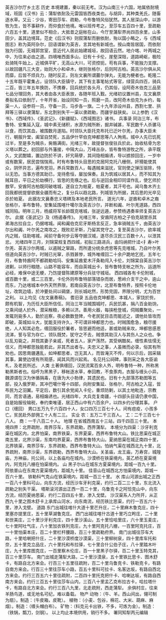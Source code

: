 英吉沙尔厅乡土志
历史
    本境建置，秦以前无考。汉为山南三十六国，地属依耐境域，班固《汉书》云：蒲犁依耐及元雷国皆西夜类也。与胡异，其种类羌氏，随畜逐水草。又云：少谷，寄田莎车、疏勒，今布鲁特风俗犹然。其人居深山中，以游牧为生，皆不事耕作，而仰食於他境。唯以班传考之，至莎车五百四十里，至疏勒六百五十里，道里似不相合，大抵昔之庭帐在山，今厅至蒲犁界尚四百余里，山多田少，盖其边境耳。范史《后汉书》则叙蒲犁而删依耐，殆以国小略之，与《西域图志》称为英阿杂尔，回语谓新为英吉，言其地有新城也。按山南皆居国，而依耐独为行国，无城郭宫室，意近代人居此始建城垣，故回语云然。地介喀、叶两城之中，为往来必由之道。四境唯西面多山，旧有十卡伦，崖壑深阻，道路崎岖，极险处骑牦牛始上。近城俱平旷，无高山大川，可资控扼，苟有兵事，不能独力支撑。以故回疆凡三大变，始则大小和卓木，继则张格尔，后则阿古柏。英吉沙尔俱从风而靡，后皆不烦兵力，随时反正，则左文襄所谓蕞尔弹丸，无能为梗者也。乾隆二十五年既平霍集占，设领队大臣镇守，其下有主事笔帖式等官，绿营兵四百，骑兵二百，皆三年五年换防，不携眷，回兵统於各头月，仍其俗，设阿奇木伯克三品至七品分理回务，其大者由各大臣表放，各随年班入觐。光绪初议置州县，左文襄原奏拟名曰依耐厅，十年开省，始设同知一员，照磨一员，改阿奇木伯克为乡约，每渠一人，设参将一员，守备一员，马步各一旗。二十九年添设州县，西割七里、拱拜等三驿以隶蒲犁，东北割别失干一渠以隶疏勒，而疆宇益狭矣。
    以上参酌《汉书》、《西域传》、《圣武记》、《新疆赋》、《西域图志》诸书。
    兵事录
    同治三年，布鲁特、安集延入寇，城中素无储积，水源为贼所断，掘井碱甚，军民数千人杀骡马以食，而饮其血，被围数月遂陷。时领队大臣托克布托已迁叶尔羌，办事大臣未行，朝服升堂，阖室自焚死，五品伊什罕伯克坤都思等八人殉焉。城中人先已饥死过半，至是多为贼杀，胔骼满街。光绪三年，故提督张俊驻兵於此，始收枯骨为忠义塔以葬之。初回部与外藩接，中隔大山，万峰丛杂，皆布鲁特游牧之所，承平既久，文武酣嬉，置边防於不讲，奸宄萌孽，其间隐相煽诱，导以掳掠回庄，一岁中或有数案，居民尝惴惴焉。时有布鲁特头目思的克居阿克托八栅侧，奸猾能使其众，阴怀异志，遍布党羽，养兵常数百人，每遇贼来滋扰，官则使之弹压驱除，恃以无恐。当事方德其助已，宠待愈恒，屡加保奏。且为筑城以居其人，而不知其为贼耳目，平日之抡劫横行，皆思的克嗾之也。后与逆回金相印同谍作乱，使乞师於敖罕，安酋阿古柏既同破喀城，遂自立为帕夏，帕夏者，其汗号也。闻乌鲁木齐土回我都统提督欲据全疆而有之，复分兵以趋北路，列城皆为所据，其后思的光卒见杀於帕夏。
    此据左文襄奏忠义塔碑及本地老民所言。
    道光六年，逆酋和卓木之裔张格尔，率布鲁特，安集延围喀什噶尔及英吉沙尔，并断和阗、叶尔羌道路，西四城同陷。明年三月，杨威将军长龄既克喀城，张逆远遁，参赞杨遇奏率师复英吉沙尔。
    此据《圣武记》及《杨遏春传》。
    光绪三年，安酋阿古柏之子伯克胡里杀其弟海古拉自立，仍据喀城。闻和阗伯克尼牙斯杨言反正，急率骑贼五千，由英吉沙尔出和阗、叶尔羌之南攻之，既败尼牙斯，乃留其党守之，复至英吉沙尔，欲率城内之贼，往助喀城，闻前守备何步云等夺据汉城，遂尽杀汉民三百数十人，以泄其忿。
    光绪四年三月，刘锦棠规复西四城，初拟三路进兵，由玛纳把什迳<扌寿>叶尔羌、英吉沙尔两城，以遏贼之窜路，而所遣分统余虎思等先克喀城，乃自叶尔羌倍道向英吉沙尔，时贼已光窜，杀戮甚惨，城外唯缠回二十余户跪地乞抚。五年七月，布鲁特酋阿不都疏勒哈玛、安集延酋爱木汗条勒闯入卡伦，刘锦棠自英吉沙尔进剿，以师行粮随，山路不能容车，而自英城出卡，皆布鲁特支帐之所为，运道所必经，难保中途无梗，乃饬提督陈建原等分兵驻守城垣。
    西四城各有卡伦附城，或百数十里，或二三百里，卡伦外则布鲁特部落错杂而居，葱岭介支干之中，逾山而东，乃达喀城本中外天然界限，若南自英吉沙尔，北至布鲁特界，按照卡伦地址，改筑边墙，於冲要处间以碉堡，则长城屹然，形势完固，界限分明，尤为百世之利。
    以上均见《左文襄奏稿》。
    耆旧录
    五品伯克坤都思、本城人，家饶於赀，颇有机智，为历任大臣所信任。同治三年当贼围城时，兵民饥甚，捐八百金助饷，又乘间缒人於外，潜采糇粮，多赖以济。善用火器，每挟枪登城，伺贼麋聚处，一发辄则毙多人，勤於巡察，夜必数数登陴，今老民犹目击而能述之，谓他处皆攻而即破，英城如斗大，犹能支持许久，不可谓非坤都思力也。时贼围愈急，粮尽援绝，人人知其必危，缠回服役於署者，皆思避而他适，甚或助贼来攻，坤都思感恩流涕，誓与官为存亡，领队既焚，犹守之不去，贼恨其助汉人与其伤人之众也。争以乱刃毙之，并戮其妻子亲戚，死者五人，家产荡然，其受祸酷矣。缠性素怯懦无信义，而坤都思独能若此，非其杰出者与。夫忠义之事，人虽微而必录，俗其有所劝也。因思南疆遘乱，如坤都思者，岂无其人，而皆淹灭不传，何以示后，因采辑其事，冀使边氓有所观感，闻其风而兴起焉。
名见托公祠碑，事则采之各大臣谕札，及老民所述。
  人类
  土著俱缠回，汉民流寓百余人外，明布鲁特一种，所称黑勒黑斯者也。俗呼为黑黑子，移帐逐水草，奉回教，不食豕肉，衣服与缠头小异。魏源谓在汉为休循捐毒，在唐为大小勃律，其遗民也。旧有十九部落苏勒图等五部，投入俄罗斯，其冲巴噶什等十四部，向附安集延、张格尔，阿古柏之入寇，皆布民为之羽翼。平定后，数引其余党闻入卡伦，重烦防剿，以其土地毗连，宗教同，而言语通，易相煽诱也。光绪四年，大兵克复南疆，十四部头目请仍隶中国，自是始服役输税，奉约束唯谨，居正西山中有六百余户，以四乡约分理其事。
  户口（缠回）
男口五万九千六百四十人，女口四万三百七十人。间有痘疫，小孩多亡。贫民赴外部佣工十人有二三。
实业
农：五万二千三百人。
工：二千三百七十八人。
商：一千八百二十人。
    地理
    在省城西南五十三站，四千四百三十里。
    本境四界：北界疏附，南界莎车，东界疏勒，西界蒲犁。
    本境分为四渠：沙牙利克渠在城区内，北界怕渠，南界铁渠，东界夏渠，西界布鲁特大山。铁比思渠在城正南五里，北界沙渠，东南均界夏渠，西界布鲁特大山。夏纳思渠在城正南四十里，北界铁渠，南界莎车，东界疏勒，西界布鲁特大山。怕纳气渠在城西北九十里，北界疏附，南界沙渠，东界疏勒，西界布鲁特大山。关圣庙，龙王庙，万寿宫，城隍庙，方神庙，托公祠，以上各庙均在城内。沙漠桥在铁渠境内，英乙桥在夏渠境内，阿克托八栅在怕渠境内。
山
黑子尔山在城东方夏渠境内，距城一百九十里。
阿依普山在东南方夏渠境内，距城九十里。
佳音山在城西北方怕渠境内，距城一百六十里。
铁勒科气克山在铁渠境内，距城一百三十里。
    水
    库山河源出城之正西一百八十里科可山，向东方流，经历沙车牙利克渠，约行二百二三十里，东北流入疏勒之别失干渠。
    塔斯滚河源出正西一百二十里，乌鲁克卡之阿恰克山中，向东方流，经历夏纳思渠，约行二百四五十里，渗入戈壁。
    沙汉渠系人力所开，从正西九十里之图木舒卡上承库山河水，向东南流，经历铁比思渠，约行一百五六十里，渗入戈壁。
    道路
    东门出城往喀什大道十里芒升庄，二十里麻木鲁克庄，四十里塞亦提里庄，五十里草湖鲁克庄。
    西门出城往喀什古道十里巧立盻庄，二十里和世美庄，三十里沙牙利克庄，四十里沙溪山，五十里恰哈里庄，六十里玉麦庄，七十里阿吐气庄，八十里加衣铁列克庄，九十里阿克托八栅，一百里阿克托庄，百一十里怕渠本庄，百二十里栏杆腰路，百三十里疏勒府界。
    南门出城往莎车大路，十里哈喇把什庄，二十里沙漠桥度沙漠渠，三十里柳树泉，四十里库车托和奈，五十里克立品庄，六十里托和布拉驿，七十里合什公伯子庄，八十里踏木叶庄，九十里库图克庄，一百里察木伦庄，百一十里黑子尔驿，百二十里玉特克其，百三十里莎车。
    南门出城走蒲犁大路，二十里沙漠泉，五十里铁比思卡、图木舒卡，有路自北方来会。行百三十五里往疏附，百二十里乌鲁克卡、铁勒克卡，有路自南方来会。行百三十里往莎车小路，百五十里科可拉卡、名客达坂，有路自西北方来会。约行三百五六十里往疏附，二百四十里托克把什卡、哈喇达坂，有路自西南方来会。约行三百五十里往莎车山内，三百八十里孟乙克布拉古卡，哈拉塔什卡，有路自北方来会。约行三百八九里，北走疏附，西走蒲犁。
    余俱村庄，往来羊肠鸟道，或无地名可纪，难以备载。
物产
动物：（牛、羊。西山间出，翎可制为扇）。制造：（牛皮箱，皮靴）。
植物：（小麦、包谷，棉花、大米、葫麻、麻烟）。制造：（缠头帽白布）。
矿物：（科克元卡出铁，不多，可炼为金）。制造：（铁锅，瓢刀，剑钢）。
以上均止本境供用，销行不多。
署同知犁丙元编辑
